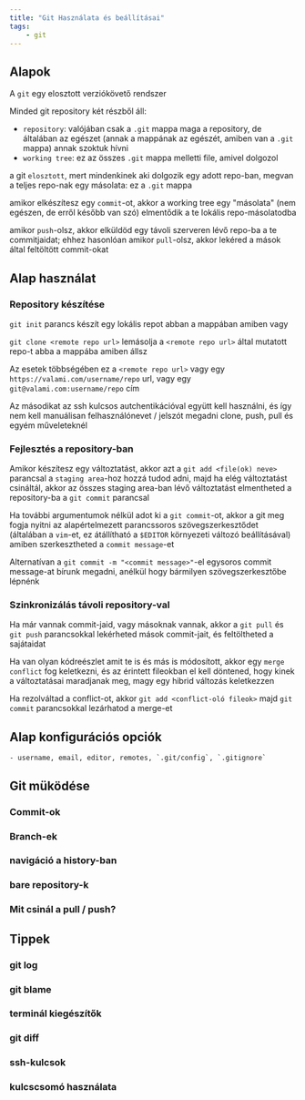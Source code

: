 ```yaml
---
title: "Git Használata és beállításai"
tags:
    - git
---
```


## Alapok

A `git` egy elosztott verziókövető rendszer

Minded git repository két részből áll:
  - `repository`: valójában csak a `.git` mappa maga a repository, de általában az egészet (annak a mappának az egészét, amiben van a `.git` mappa) annak szoktuk hívni
  - `working tree`: ez az összes `.git` mappa melletti file, amivel dolgozol

a git `elosztott`, mert mindenkinek aki dolgozik egy adott repo-ban, megvan a teljes repo-nak egy másolata: ez a `.git` mappa

amikor elkészítesz egy `commit`-ot, akkor a working tree egy "másolata" (nem egészen, de erről később van szó) elmentődik a te lokális repo-másolatodba

amikor `push`-olsz, akkor elküldöd egy távoli szerveren lévő repo-ba a te commitjaidat; ehhez hasonlóan amikor `pull`-olsz, akkor lekéred a mások által feltöltött commit-okat


## Alap használat
### Repository készítése

`git init` parancs készít egy lokális repot abban a mappában amiben vagy

`git clone <remote repo url>` lemásolja a `<remote repo url>` által mutatott repo-t abba a mappába amiben állsz

Az esetek többségében ez a `<remote repo url>` vagy egy `https://valami.com/username/repo` url, vagy egy `git@valami.com:username/repo` cím

Az másodikat az ssh kulcsos autchentikációval együtt kell használni, és így nem kell manuálisan felhasználónevet / jelszót megadni clone, push, pull és egyém műveleteknél

### Fejlesztés a repository-ban

Amikor készítesz egy változtatást, akkor azt a `git add <file(ok) neve>` parancsal a `staging area`-hoz hozzá tudod adni, majd ha elég változtatást csináltál, akkor az összes staging area-ban lévő változtatást elmentheted a repository-ba a `git commit` parancsal

Ha további argumentumok nélkül adot ki a `git commit`-ot, akkor a git meg fogja nyitni az alapértelmezett parancssoros szövegszerkesztődet (általában a `vim`-et, ez átállítható a `$EDITOR` környezeti változó beállításával) amiben szerkesztheted a `commit message`-et

Alternatívan a `git commit -m "<commit message>"`-el egysoros commit message-at bírunk megadni, anélkül hogy bármilyen szövegszerkesztőbe lépnénk


### Szinkronizálás távoli repository-val

Ha már vannak commit-jaid, vagy másoknak vannak, akkor a `git pull` és `git push` parancsokkal lekérheted mások commit-jait, és feltöltheted a sajátaidat

Ha van olyan kódreészlet amit te is és más is módosított, akkor egy `merge conflict` fog keletkezni, és az érintett fileokban el kell döntened, hogy kinek a változtatásai maradjanak meg, magy egy hibrid változás keletkezzen

Ha rezolváltad a conflict-ot, akkor `git add <conflict-oló fileok>` majd `git commit` parancsokkal lezárhatod a merge-et

## Alap konfigurációs opciók
    - username, email, editor, remotes, `.git/config`, `.gitignore`

## Git müködése
### Commit-ok
### Branch-ek
### navigáció a history-ban
### bare repository-k
### Mit csinál a pull / push?

## Tippek
### git log
### git blame
### terminál kiegészítők
### git diff
### ssh-kulcsok
### kulcscsomó használata

